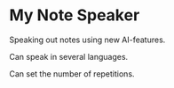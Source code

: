 # My Note Speaker
Speaking out notes using new AI-features.

Can speak in several languages.

Can set the number of repetitions.
